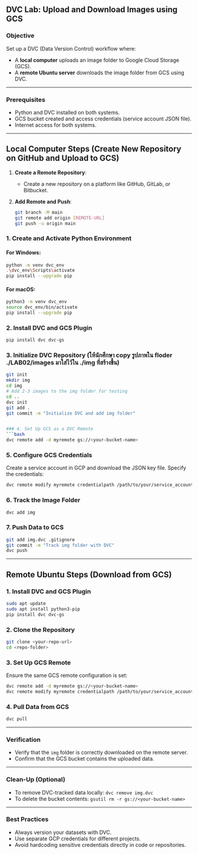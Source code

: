 ## DVC Lab: Upload and Download Images using GCS

### Objective
Set up a DVC (Data Version Control) workflow where:
- A **local computer** uploads an image folder to Google Cloud Storage (GCS).
- A **remote Ubuntu server** downloads the image folder from GCS using DVC.

---

### Prerequisites
- Python and DVC installed on both systems.
- GCS bucket created and access credentials (service account JSON file).
- Internet access for both systems.

---

## Local Computer Steps (Create New Repository on GitHub and Upload to GCS)


1. **Create a Remote Repository**:
   - Create a new repository on a platform like GitHub, GitLab, or Bitbucket.

2. **Add Remote and Push**:
   ```bash
   git branch -M main
   git remote add origin [REMOTE-URL]
   git push -u origin main
   ```

### 1. Create and Activate Python Environment

#### For Windows:
```bash
python -m venv dvc_env
.\dvc_env\Scripts\activate
pip install --upgrade pip
```

#### For macOS:
```bash
python3 -m venv dvc_env
source dvc_env/bin/activate
pip install --upgrade pip
```

### 2. Install DVC and GCS Plugin
```bash
pip install dvc dvc-gs
```

### 3. Initialize DVC Repository (ให้นักศึกษา copy รูปภาพใน floder ./LAB02/images มาใส่ไว้ใน  ./img ที่สร้างขึ้น)
```bash
git init
mkdir img
cd img
# Add 2-3 images to the img folder for testing
cd ..
dvc init
git add .
git commit -m "Initialize DVC and add img folder"


### 4. Set Up GCS as a DVC Remote
```bash
dvc remote add -d myremote gs://<your-bucket-name>
```

### 5. Configure GCS Credentials
Create a service account in GCP and download the JSON key file. Specify the credentials:
```bash
dvc remote modify myremote credentialpath /path/to/your/service_account.json
```

### 6. Track the Image Folder
```bash
dvc add img
```

### 7. Push Data to GCS
```bash
git add img.dvc .gitignore
git commit -m "Track img folder with DVC"
dvc push
```

---

## Remote Ubuntu Steps (Download from GCS)

### 1. Install DVC and GCS Plugin
```bash
sudo apt update
sudo apt install python3-pip
pip install dvc dvc-gs
```

### 2. Clone the Repository
```bash
git clone <your-repo-url>
cd <repo-folder>
```

### 3. Set Up GCS Remote
Ensure the same GCS remote configuration is set:
```bash
dvc remote add -d myremote gs://<your-bucket-name>
dvc remote modify myremote credentialpath /path/to/your/service_account.json
```

### 4. Pull Data from GCS
```bash
dvc pull
```

---

### Verification
- Verify that the `img` folder is correctly downloaded on the remote server.
- Confirm that the GCS bucket contains the uploaded data.

---

### Clean-Up (Optional)
- To remove DVC-tracked data locally: `dvc remove img.dvc`
- To delete the bucket contents: `gsutil rm -r gs://<your-bucket-name>`

---

### Best Practices
- Always version your datasets with DVC.
- Use separate GCP credentials for different projects.
- Avoid hardcoding sensitive credentials directly in code or repositories.


